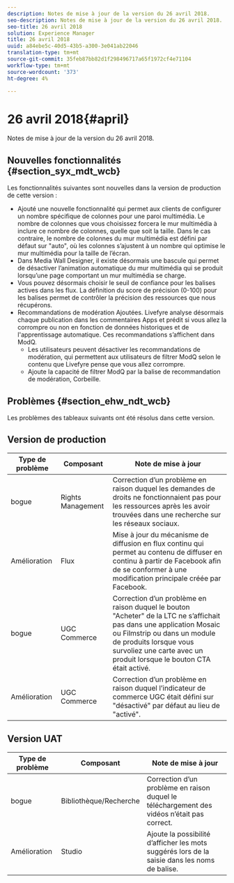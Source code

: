 ```yaml
---
description: Notes de mise à jour de la version du 26 avril 2018.
seo-description: Notes de mise à jour de la version du 26 avril 2018.
seo-title: 26 avril 2018
solution: Experience Manager
title: 26 avril 2018
uuid: a84ebe5c-40d5-43b5-a300-3e041ab22046
translation-type: tm+mt
source-git-commit: 35feb87bb82d1f298496717a65f1972cf4e71104
workflow-type: tm+mt
source-wordcount: '373'
ht-degree: 4%

---
```



# 26 avril 2018{#april}

Notes de mise à jour de la version du 26 avril 2018.

## Nouvelles fonctionnalités {#section_syx_mdt_wcb}

Les fonctionnalités suivantes sont nouvelles dans la version de production de cette version :

* Ajouté une nouvelle fonctionnalité qui permet aux clients de configurer un nombre spécifique de colonnes pour une paroi multimédia. Le nombre de colonnes que vous choisissez forcera le mur multimédia à inclure ce nombre de colonnes, quelle que soit la taille. Dans le cas contraire, le nombre de colonnes du mur multimédia est défini par défaut sur &quot;auto&quot;, où les colonnes s’ajustent à un nombre qui optimise le mur multimédia pour la taille de l’écran.
* Dans Media Wall Designer, il existe désormais une bascule qui permet de désactiver l’animation automatique du mur multimédia qui se produit lorsqu’une page comportant un mur multimédia se charge.
* Vous pouvez désormais choisir le seuil de confiance pour les balises actives dans les flux. La définition du score de précision (0-100) pour les balises permet de contrôler la précision des ressources que nous récupérons.
* Recommandations de modération Ajoutées. Livefyre analyse désormais chaque publication dans les commentaires Apps et prédit si vous allez la corrompre ou non en fonction de données historiques et de l&#39;apprentissage automatique. Ces recommandations s’affichent dans ModQ.
   * Les utilisateurs peuvent désactiver les recommandations de modération, qui permettent aux utilisateurs de filtrer ModQ selon le contenu que Livefyre pense que vous allez corrompre.
   * Ajoute la capacité de filtrer ModQ par la balise de recommandation de modération, Corbeille.

## Problèmes {#section_ehw_ndt_wcb}

Les problèmes des tableaux suivants ont été résolus dans cette version.

## Version de production

| **Type de problème** | **Composant** | **Note de mise à jour** |
|---|---|---|
| bogue | Rights Management | Correction d’un problème en raison duquel les demandes de droits ne fonctionnaient pas pour les ressources après les avoir trouvées dans une recherche sur les réseaux sociaux. |
| Amélioration | Flux | Mise à jour du mécanisme de diffusion en flux continu qui permet au contenu de diffuser en continu à partir de Facebook afin de se conformer à une modification principale créée par Facebook. |
| bogue | UGC Commerce | Correction d’un problème en raison duquel le bouton &quot;Acheter&quot; de la LTC ne s’affichait pas dans une application Mosaic ou Filmstrip ou dans un module de produits lorsque vous survoliez une carte avec un produit lorsque le bouton CTA était activé. |
| Amélioration | UGC Commerce | Correction d’un problème en raison duquel l’indicateur de commerce UGC était défini sur &quot;désactivé&quot; par défaut au lieu de &quot;activé&quot;. |

## Version UAT

| **Type de problème** | **Composant** | **Note de mise à jour** |
|---|---|---|
| bogue | Bibliothèque/Recherche | Correction d’un problème en raison duquel le téléchargement des vidéos n’était pas correct. |
| Amélioration | Studio | Ajoute la possibilité d’afficher les mots suggérés lors de la saisie dans les noms de balise. |

